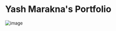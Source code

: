 # Yash Marakna's Portfolio
![image](https://user-images.githubusercontent.com/58625165/176281771-ee741e14-0320-42b0-ae92-d6cbb5854708.png)
